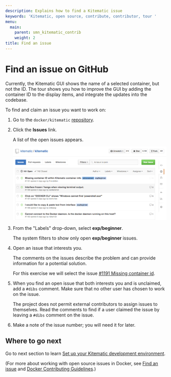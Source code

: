```yaml
---
description: Explains how to find a Kitematic issue
keywords: 'Kitematic, open source, contribute, contributor, tour '
menu:
  main:
    parent: smn_kitematic_contrib
    weight: 2
title: Find an issue
---
```


# Find an issue on GitHub
Currently, the Kitematic GUI shows the name of a selected container, but not the ID. The tour shows you how to improve the GUI by adding the container ID to the display items, and integrate the updates into the codebase.

To find and claim an issue you want to work on:

1. Go to the `docker/kitematic` <a href="https://github.com/docker/kitematic" target="_blank">repository</a>.

2. Click the **Issues** link.

    A list of the open issues appears.

    ![Open issues](images/list_open_issues.png)

3. From the "Labels" drop-down, select <strong class="gh-label beginner">exp/beginner</strong>.

    The system filters to show only open <strong class="gh-label beginner">exp/beginner</strong> issues.

4. Open an issue that interests you.

    The comments on the issues describe the problem and can provide information for a potential solution.

    For this exercise we will select the issue <a href="https://github.com/docker/kitematic/issues/1191" target="_blank">#1191 Missing container id</a>.

5. When you find an open issue that both interests you and is unclaimed, add a
`#dibs` comment. Make sure that no other user has chosen to work on the issue.

    The project does not permit external contributors to assign issues to themselves. Read the comments to find if a user claimed the issue by leaving a `#dibs` comment on the issue.

6. Make a note of the issue number; you will need it for later.

## Where to go next

Go to next section to learn [Set up your Kitematic development environment](set_up_dev.md).

(For more about working with open source issues in Docker, see <a href="http://docs.docker.com/opensource/workflow/find-an-issue/" target="_blank">Find an issue</a> and <a href="https://github.com/docker/docker/blob/master/CONTRIBUTING.md" target="_blank"> Docker Contributing Guidelines</a>.)